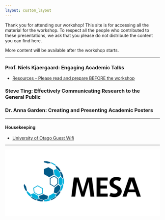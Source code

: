 ```yaml
---
layout: custom_layout
---
```


<!-- This site is under maintenance. -->

 Thank you for attending our workshop! This site is for accessing all the material for the workshop. To respect all the people who contributed to these presentations, we ask that you please do not distribute the content you can find here.

 More content will be available after the workshop starts.

<!-- We would appreciate if you could fill in this [feedback form](...) to let us know how to improve the workshop if we hold it again in future. -->

----
### Prof. Niels Kjaergaard: Engaging Academic Talks

* [Resources - Please read and prepare BEFORE the workshop](files/niels_final.pdf)

### Steve Ting: Effectively Communicating Research to the General Public


### Dr. Anna Garden: Creating and Presenting Academic Posters
 
----
#### Housekeeping

* [University of Otago Guest Wifi](files/otago_guestwifi.pdf)

----

[![logo](MESAlogoHR.png)](https://www.macdiarmid.ac.nz/our-people/macdiarmid-emerging-scientists-association-mesa/)
